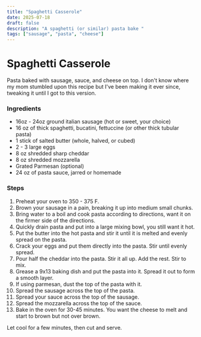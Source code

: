 ```yaml
---
title: "Spaghetti Casserole"
date: 2025-07-18
draft: false
description: "A spaghetti (or similar) pasta bake "
tags: ["sausage", "pasta", "cheese"]
---
```


# Spaghetti Casserole

Pasta baked with sausage, sauce, and cheese on top. I don't know where my mom stumbled upon this recipe but I've been making it ever since, tweaking it until I got to this version.

### Ingredients

* 16oz - 24oz ground italian sausage (hot or sweet, your choice)
* 16 oz of thick spaghetti, bucatini, fettuccine (or other thick tubular pasta)
* 1 stick of salted butter (whole, halved, or cubed)
* 2 - 3 large eggs
* 8 oz shredded sharp cheddar
* 8 oz shredded mozzarella
* Grated Parmesan (optional)
* 24 oz of pasta sauce, jarred or homemade

### Steps

1. Preheat your oven to 350 - 375 F.
2. Brown your sausage in a pain, breaking it up into medium small chunks.
3. Bring water to a boil and cook pasta according to directions, want it on the firmer side of the directions.
4. Quickly drain pasta and put into a large mixing bowl, you still want it hot.
5. Put the butter into the hot pasta and stir it until it is melted and evenly spread on the pasta.
6. Crack your eggs and put them directly into the pasta. Stir until evenly spread.
7. Pour half the cheddar into the pasta. Stir it all up. Add the rest. Stir to mix.
8. Grease a 9x13 baking dish and put the pasta into it. Spread it out to form a smooth layer.
9. If using parmesan, dust the top of the pasta with it.
10. Spread the sausage across the top of the pasta.
11. Spread your sauce across the top of the sausage.
12. Spread the mozzarella across the top of the sauce.
13. Bake in the oven for 30-45 minutes. You want the cheese to melt and start to brown but not over brown.

Let cool for a few minutes, then cut and serve.

